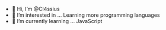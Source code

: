 - 👋 Hi, I’m @Cl4ssius
- 👀 I’m interested in ... Learning more programming languages
- 🌱 I’m currently learning ... JavaScript


<!---
Cl4ssius/Cl4ssius is a ✨ special ✨ repository because its `README.md` (this file) appears on your GitHub profile.
You can click the Preview link to take a look at your changes.
--->
